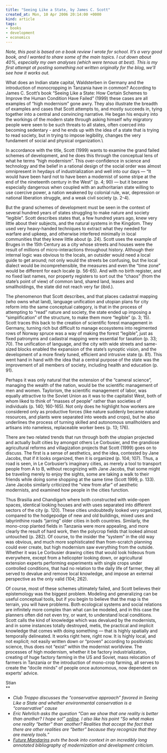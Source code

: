 ```yaml
---
title: "Seeing Like a State, by James C. Scott"
created_at: Mon, 10 Apr 2006 20:14:00 +0000
kind: article
tags:
- books
- development
- economics
---
```


*Note, this post is based on a book review I wrote for school. It’s a
very good book, and I wanted to share some of the main topics. I cut
down about 40%, especially my own analyses (which were tenous at best).
This is my first attempt at posting something not written originally for
the blog, we’ll see how it works out.*

What does an Indian state capital, Waldsterben in Germany and the
introduction of monocropping in Tanzania have in common? According to
James C. Scott’s book “Seeing Like a State: How Certain Schemes to
Improve the Human Condition Have Failed” (1999) these cases are all
examples of “high modernism” gone awry. They also illustrate the breadth
of examples and cases that Scott attempts to, and mostly succeeds in,
tying together into a central and convincing narrative. He began his
enquiry into the workings of the modern state through asking himself why
migratory people were seen to be such threats to all states, often
coerced into becoming sedentary - and he ends up with the idea of a
state that is trying to read society, but in trying to impose
legibility, changes the very fundament of social and physical
organization.\

In accordance with the title, Scott (1999) wants to examine the grand
failed schemes of development, and he does this through the conceptual
lens of what he terms “high modernism”. This over-confidence in science
and technology and the belief in a rational design of the social order
was almost omnipresent in heydays of industrialization and well into our
days — “It would have been hard not to have been a modernist of some
stripe at the end of the nineteenth century in the West” (p. 4; 90) —
but it became especially dangerous when coupled with an authoritarian
state willing to use coercive power, a nation weakened by colonial rule,
war, depression or national liberation struggle, and a weak civil
society (p. 2-4).

But the grand schemes of development must be seen in the context of
several hundred years of states struggling to make nature and society
“legible”. Scott describes states that, a few hundred years ago, knew
very little about their subjects, and the natural systems in the
Kingdom. They used very heavy-handed techniques to extract what they
needed for warfare and upkeep, and otherwise interfered minimally in
local communities that they knew little about (p. 24). Scott uses the
example of Bruges in the 15th Century as a city whose streets and houses
were the result of millions of micro-interactions throughout history.
Although their internal logic was obvious to the locals, an outsider
would need a local guide to get around; not only would the streets be
confusing, but the local dialect would be incomprehensible, the measures
and even the “time zone” would be different for each locale (p. 56-65).
And with no birth register, and no fixed last names, nor property
registers to sort out the “chaos” (from the state’s point of view) of
common land, shared land, leases and smallholdings, the state did not
reach very far (ibid.).

The phenomenon that Scott describes, and that places cadastral mapping
(who owns what land), language unification and utopian plans for city
reform into the same conceptual category, is that in the process of
attempting to “read” nature and society, the state ended up imposing a
“simplification” of the structure, to make them more “legible” (p. 3;
15). Scott traces this back to the creation of scientific forest
management in Germany, turning rich but difficult to manage ecosystems
into regimented rows of Norway spruce was a way of making the forest
“legible”, just as fixed patronyms and cadastral mapping were essential
for taxation (p. 33; 70). The unification of language, and the city with
wide streets and same-sized blocks enabled the expansion of the state’s
synoptic vision, and the development of a more finely tuned, efficient
and intrusive state (p. 81). This went hand in hand with the idea that a
central purpose of the state was the improvement of all members of
society, including health and education (p. 91).

Perhaps it was only natural that the extension of the “cameral science”,
managing the wealth of the nation, would be the scientific management of
men and women. Taylorism, the scientific management of labor, was
equally attractive to the Soviet Union as it was to the capitalist West,
both of whom liked to think of “masses of people” rather than societies
of individuals (p. 140; 160-165). Not only does he highlight how workers
are considered only as productive forces (like nature suddenly became
natural resources, and plants were separated into weeds and crops), but
he also underlines the process of turning skilled and autonomous
smallholders and artisans into nameless, replaceable worker bees (p. 13;
176).

There are two related trends that run through both the utopian projected
and actually built cities by amongst others Le Corbusier, and the
grandiose agricultural reforms and villagization projects that Scott
(1999) goes on to discuss. The first is a sense of aesthetics, and the
idea, contested by Jane Jacobs, that if it looks organized, then it is
organized (p. 104; 107). Thus, a road is seen, in Le Corbusier’s
imaginary cities, as merely a tool to transport people from A to B,
without recognizing with Jane Jacobs, that some might be traveling
merely to enjoy the sights, some are taking a walk to their friends
while doing some shopping at the same time (Scott 1999, p. 133). Jane
Jacobs similarly criticized the “view from afar” of aesthetic
modernists, and examined how people in the cities function.

Thus Brasilia and Chandigarh where both constructed with wide-open
spaces, identical looking houses and with uses separated into different
sectors of the city (p. 120). These cities undoubtedly looked very
organized, compared to the hodgepodge of new and old buildings, mixed
uses and labyrinthine roads “jarring” older cities in both countries.
Similarly, the mono-crop planted fields in Tanzania were more appealing,
and more clearly the result of hard work, then the polycrop fields that
looked almost untouched (p. 282). Of course, to the insider the “system”
in the old way was obvious, and much more sophisticated than
from-scratch planning could ever create, but high modernism saw
everything from the outside. Whether it was Le Corbusier drawing cities
that would look hideous from everywhere, except from a helicopter
looking down, or agricultural extension experts performing experiments
with single crops under controlled conditions, that had no relation to
the daily life of farmer, they all served to devalue and remove local
knowledge, and impose an external perspective as the only valid (104;
262).

Of course, most of these schemes ultimately failed, and Scott believes
their epistemology was the biggest problem. Modeling and generalizing
can be useful conceptual tools, but if you begin to believe that the map
is the terrain, you will have problems. Both ecological systems and
social relations are infinitely more complex than what can be modeled,
and in this case the planners often did not even try, or want, to
understand local conditions. Scott calls the kind of knowledge which was
devalued by the modernists, and in some instances totally destroyed,
metis, the practical and implicit knowledge that comes with doing
something — that is highly spatially and temporally delineated. It works
right here, right now. It is highly local, and not explicit; not easily
written down or “proven” according to positivistic science, thus does
not “exist” within the modernist worldview. The processes of high
modernism, whether it be factory industrialization, creating of huge
factory farming in the US and Soviet, mass relocation of farmers in
Tanzania or the introduction of mono-crop farming, all serves to create
the “docile minds” of people once autonomous, now dependent on experts’
advice.

Stian\
 **

-   *[](http://www.clubtroppo.com.au/2006/01/21/green-all-the-way-through)Club
  Troppo discusses the “conservative approach” favored in Seeing Like
  a State and whether environmental conservation is a “conservative”
  cause*
-   *[](http://www.nehrlich.com/blog/2005/12/28/incomplete-realities)Eric
  Nehrlich asks the question “Can we show that one reality is better
  than another? I hope so!”
  [online](http://www.nytimes.com/books/first/s/scott-state.html). I
  also like his point “So what makes one reality “better” than
  another? Realities that accept the fact that there are other
  realities are “better” because they recognize that they are merely
  tools.”*
-   *[Future
  Mandarins](http://futuremandarins.blogspot.com/2004/11/bibliographic-essay.html)
  puts the book into context in an incredibly long annotated
  bibliography of modernization and development criticism.*

